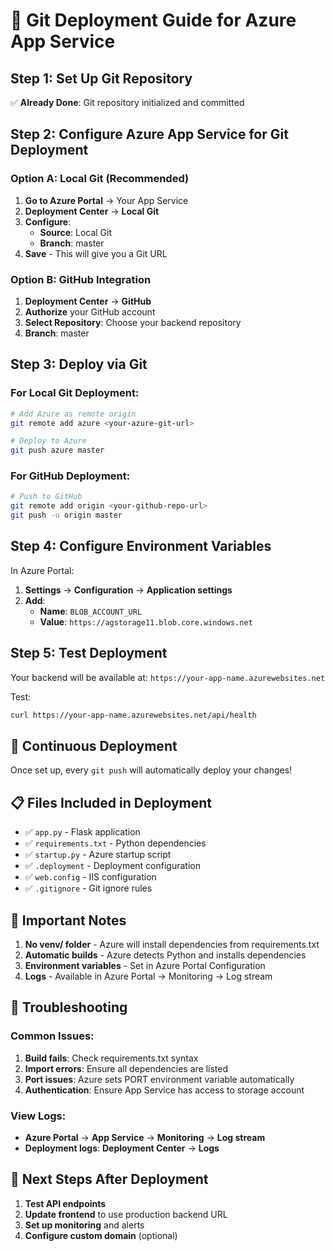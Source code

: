 # 🚀 Git Deployment Guide for Azure App Service

## **Step 1: Set Up Git Repository**

✅ **Already Done**: Git repository initialized and committed

## **Step 2: Configure Azure App Service for Git Deployment**

### **Option A: Local Git (Recommended)**

1. **Go to Azure Portal** → Your App Service
2. **Deployment Center** → **Local Git**
3. **Configure**:
   - **Source**: Local Git
   - **Branch**: master
4. **Save** - This will give you a Git URL

### **Option B: GitHub Integration**

1. **Deployment Center** → **GitHub**
2. **Authorize** your GitHub account
3. **Select Repository**: Choose your backend repository
4. **Branch**: master

## **Step 3: Deploy via Git**

### **For Local Git Deployment:**

```bash
# Add Azure as remote origin
git remote add azure <your-azure-git-url>

# Deploy to Azure
git push azure master
```

### **For GitHub Deployment:**

```bash
# Push to GitHub
git remote add origin <your-github-repo-url>
git push -u origin master
```

## **Step 4: Configure Environment Variables**

In Azure Portal:
1. **Settings** → **Configuration** → **Application settings**
2. **Add**:
   - **Name**: `BLOB_ACCOUNT_URL`
   - **Value**: `https://agstorage11.blob.core.windows.net`

## **Step 5: Test Deployment**

Your backend will be available at: `https://your-app-name.azurewebsites.net`

Test:
```bash
curl https://your-app-name.azurewebsites.net/api/health
```

## **🔄 Continuous Deployment**

Once set up, every `git push` will automatically deploy your changes!

## **📋 Files Included in Deployment**

- ✅ `app.py` - Flask application
- ✅ `requirements.txt` - Python dependencies
- ✅ `startup.py` - Azure startup script
- ✅ `.deployment` - Deployment configuration
- ✅ `web.config` - IIS configuration
- ✅ `.gitignore` - Git ignore rules

## **🚨 Important Notes**

1. **No venv/ folder** - Azure will install dependencies from requirements.txt
2. **Automatic builds** - Azure detects Python and installs dependencies
3. **Environment variables** - Set in Azure Portal Configuration
4. **Logs** - Available in Azure Portal → Monitoring → Log stream

## **🔧 Troubleshooting**

### **Common Issues:**

1. **Build fails**: Check requirements.txt syntax
2. **Import errors**: Ensure all dependencies are listed
3. **Port issues**: Azure sets PORT environment variable automatically
4. **Authentication**: Ensure App Service has access to storage account

### **View Logs:**
- **Azure Portal** → **App Service** → **Monitoring** → **Log stream**
- **Deployment logs**: **Deployment Center** → **Logs**

## **🎯 Next Steps After Deployment**

1. **Test API endpoints**
2. **Update frontend** to use production backend URL
3. **Set up monitoring** and alerts
4. **Configure custom domain** (optional)
